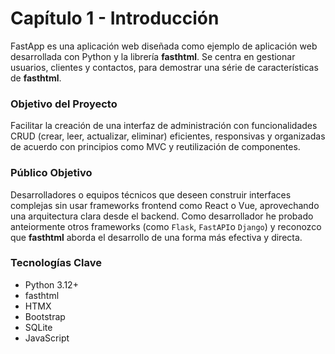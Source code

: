 # Capítulo 1 - Introducción

FastApp es una aplicación web diseñada como ejemplo de aplicación web desarrollada con Python y la librería **fasthtml**. Se centra en gestionar usuarios, clientes y contactos, para demostrar una série de características de **fasthtml**.

### Objetivo del Proyecto

Facilitar la creación de una interfaz de administración con funcionalidades CRUD (crear, leer, actualizar, eliminar) eficientes, responsivas y organizadas de acuerdo con principios como MVC y reutilización de componentes.

### Público Objetivo

Desarrolladores o equipos técnicos que deseen construir interfaces complejas sin usar frameworks frontend como React o Vue, aprovechando una arquitectura clara desde el backend.
Como desarrollador he probado anteiormente otros frameworks (como `Flask`, `FastAPI`o `Django`) y reconozco que **fasthtml** aborda el desarrollo de una forma más efectiva y directa.

### Tecnologías Clave
- Python 3.12+
- fasthtml
- HTMX
- Bootstrap
- SQLite
- JavaScript
